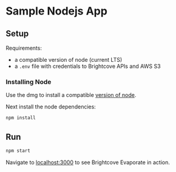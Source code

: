 # Sample Nodejs App

## Setup

Requirements:

 * a compatible version of node (current LTS)
 * a `.env` file with credentials to Brightcove APIs and AWS S3

### Installing Node

Use the dmg to install a compatible [version of node](https://nodejs.org/dist/v6.10.2/node-v6.10.2.pkg).

Next install the node dependencies:

```sh
npm install
```

## Run

```sh
npm start
```

Navigate to [localhost:3000](http://localhost:300/) to see Brightcove Evaporate in action.
